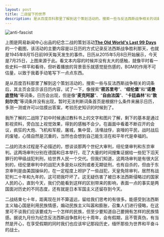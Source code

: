 ```yaml
---
layout: post
title: 二战留下的世界
description: 是从百度百科那里了解到这个策划活动的，搜索一些与反法西斯战争相关的词条后，其主页会显示该日历内容，试了一下，像搜索“密苏里号”、“纽伦堡”和“诺曼底登陆”等词条，日历会出现，但是像“麦克阿瑟”、“自由法国”、“卡廷森林”和“敦刻尔克”等词条并没有出现。
---
```


<img class="mx-auto mb-6" src="{{ site.url }}/assets/anti-fascist.jpg" alt="anti-fascist">

上图是网易新闻中心出品的纪念二战的策划活动<a href="https://news.163.com/special/wwii99/" target="_blank">**The Old World's Last 99 Days**</a>的一个截图，该活动的主要内容是以日历的方式记录反法西斯战争胜利那天，也就是1945年8月15日前99天每天发生的事件。日历从2015年5月8日开始展示，今天是7月25日，上图来源于此。看文本内容的时候并没有太大的感触，就像平时看一些史料一样平和看待，但听着播放的背景音乐就感觉挺伤感的，BGM的作用不可估量，以致于我着手动笔写下一点点东西。

是从百度百科那里了解到这个策划活动的，搜索一些与反法西斯战争相关的词条后，其主页会显示该日历内容，试了一下，像搜索“**密苏里号**”、“**纽伦堡**”和“**诺曼底登陆**”等词条，日历会出现，但是像“**麦克阿瑟**”、“**自由法国**”、“**卡廷森林**”和“**敦刻尔克**”等词条并没有出现，暂时无法判断词条首页是根据什么条件来展示日历，多测一测或许可以估摸出答案，考验历史知识的时候到了。

我所了解的二战除了初中时候通过教科书上的文字和图片了解，剩下的基本是通过影视资料，旁白加上视觉效果，得到的感触不会少。在画面中看着不断召开的会议，疯狂的大炮、飞机和军舰，屠城，集中营，活埋战俘，哀嚎的平民，战时战后的废墟，心情自然是沉重的，当然也会想到自己能生活在和平年代是幸福的。

二战的流水过程是不必描述的，想谈谈那两个世纪大审判，纽伦堡审判和东京审判。这两场审判分别在德国和日本举行，花了大量的时间搜集证据给一些犯下滔天罪行的甲级战犯判刑，给世界人民一个交代。但我们知道，这两场审判是有很大区别的，纽伦堡审判中的战犯大多是处以绞刑或者无期徒刑，也有自杀的，但由于东京审判是由美国操纵的，在一定程度上袒护了一些战犯，天皇免除审判，居然有战犯判二十年和九年的，这可把我吓坏了。这无疑伤害了被日本法西斯侵略过的国家人民的心，直到今天，我们仍能看到这样的区别带来的影响，表面一点的事实是两国面对历史的不同态度，还有就是日本军国主义还留存到今天。

二战结束七十年，距离现在并不算遥远，留给我们思考的有很多。能感受到法西斯主义轴心国是利用民族情感，煽动民族主义叫嚣和膨胀，召集人们进行侵略，在这里可不谈我们应该要成为一个怎样的民族，但至少要知道自己要拥有怎样的民族情感。据说九月份为纪念反法西斯战争胜利七十周年，会有假期，且不管真伪，有当然是开心，在享受假期的同时我们也应该牢记那段历史，缅怀那些为世界和平奋斗的战士。
